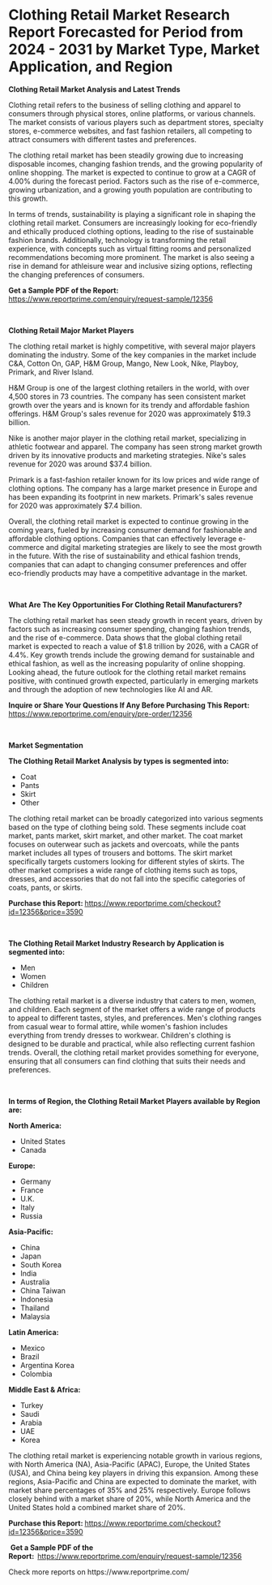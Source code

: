 <p><h1>Clothing Retail Market Research Report Forecasted for Period from 2024 -  2031 by Market Type, Market Application, and Region</h1></p><p><strong>Clothing Retail Market Analysis and Latest Trends</strong></p>
<p><p>Clothing retail refers to the business of selling clothing and apparel to consumers through physical stores, online platforms, or various channels. The market consists of various players such as department stores, specialty stores, e-commerce websites, and fast fashion retailers, all competing to attract consumers with different tastes and preferences.</p><p>The clothing retail market has been steadily growing due to increasing disposable incomes, changing fashion trends, and the growing popularity of online shopping. The market is expected to continue to grow at a CAGR of 4.00% during the forecast period. Factors such as the rise of e-commerce, growing urbanization, and a growing youth population are contributing to this growth.</p><p>In terms of trends, sustainability is playing a significant role in shaping the clothing retail market. Consumers are increasingly looking for eco-friendly and ethically produced clothing options, leading to the rise of sustainable fashion brands. Additionally, technology is transforming the retail experience, with concepts such as virtual fitting rooms and personalized recommendations becoming more prominent. The market is also seeing a rise in demand for athleisure wear and inclusive sizing options, reflecting the changing preferences of consumers.</p></p>
<p><strong>Get a Sample PDF of the Report:&nbsp;</strong> <a href="https://www.reportprime.com/enquiry/request-sample/12356">https://www.reportprime.com/enquiry/request-sample/12356</a></p>
<p>&nbsp;</p>
<p><strong>Clothing Retail Major Market Players</strong></p>
<p><p>The clothing retail market is highly competitive, with several major players dominating the industry. Some of the key companies in the market include C&A, Cotton On, GAP, H&M Group, Mango, New Look, Nike, Playboy, Primark, and River Island.</p><p>H&M Group is one of the largest clothing retailers in the world, with over 4,500 stores in 73 countries. The company has seen consistent market growth over the years and is known for its trendy and affordable fashion offerings. H&M Group's sales revenue for 2020 was approximately $19.3 billion.</p><p>Nike is another major player in the clothing retail market, specializing in athletic footwear and apparel. The company has seen strong market growth driven by its innovative products and marketing strategies. Nike's sales revenue for 2020 was around $37.4 billion.</p><p>Primark is a fast-fashion retailer known for its low prices and wide range of clothing options. The company has a large market presence in Europe and has been expanding its footprint in new markets. Primark's sales revenue for 2020 was approximately $7.4 billion.</p><p>Overall, the clothing retail market is expected to continue growing in the coming years, fueled by increasing consumer demand for fashionable and affordable clothing options. Companies that can effectively leverage e-commerce and digital marketing strategies are likely to see the most growth in the future. With the rise of sustainability and ethical fashion trends, companies that can adapt to changing consumer preferences and offer eco-friendly products may have a competitive advantage in the market.</p></p>
<p>&nbsp;</p>
<p><strong>What Are The Key Opportunities For Clothing Retail Manufacturers?</strong></p>
<p><p>The clothing retail market has seen steady growth in recent years, driven by factors such as increasing consumer spending, changing fashion trends, and the rise of e-commerce. Data shows that the global clothing retail market is expected to reach a value of $1.8 trillion by 2026, with a CAGR of 4.4%. Key growth trends include the growing demand for sustainable and ethical fashion, as well as the increasing popularity of online shopping. Looking ahead, the future outlook for the clothing retail market remains positive, with continued growth expected, particularly in emerging markets and through the adoption of new technologies like AI and AR.</p></p>
<p><strong>Inquire or Share Your Questions If Any Before Purchasing This Report:</strong> <a href="https://www.reportprime.com/enquiry/pre-order/12356">https://www.reportprime.com/enquiry/pre-order/12356</a></p>
<p>&nbsp;</p>
<p><strong>Market Segmentation</strong></p>
<p><strong>The Clothing Retail Market Analysis by types is segmented into:</strong></p>
<p><ul><li>Coat</li><li>Pants</li><li>Skirt</li><li>Other</li></ul></p>
<p><p>The clothing retail market can be broadly categorized into various segments based on the type of clothing being sold. These segments include coat market, pants market, skirt market, and other market. The coat market focuses on outerwear such as jackets and overcoats, while the pants market includes all types of trousers and bottoms. The skirt market specifically targets customers looking for different styles of skirts. The other market comprises a wide range of clothing items such as tops, dresses, and accessories that do not fall into the specific categories of coats, pants, or skirts.</p></p>
<p><strong>Purchase this Report:&nbsp;</strong><a href="https://www.reportprime.com/checkout?id=12356&price=3590">https://www.reportprime.com/checkout?id=12356&price=3590</a></p>
<p>&nbsp;</p>
<p><strong>The Clothing Retail Market Industry Research by Application is segmented into:</strong></p>
<p><ul><li>Men</li><li>Women</li><li>Children</li></ul></p>
<p><p>The clothing retail market is a diverse industry that caters to men, women, and children. Each segment of the market offers a wide range of products to appeal to different tastes, styles, and preferences. Men's clothing ranges from casual wear to formal attire, while women's fashion includes everything from trendy dresses to workwear. Children's clothing is designed to be durable and practical, while also reflecting current fashion trends. Overall, the clothing retail market provides something for everyone, ensuring that all consumers can find clothing that suits their needs and preferences.</p></p>
<p>&nbsp;</p>
<p><strong>In terms of Region, the Clothing Retail Market Players available by Region are:</strong></p>
<p>
    <p> <strong> North America: </strong>
        <ul>
            <li>United States</li>
            <li>Canada</li>
        </ul>
        </p> 
    <p> <strong> Europe: </strong>
        <ul>
            <li>Germany</li>
            <li>France</li>
            <li>U.K.</li>
            <li>Italy</li>
            <li>Russia</li>
        </ul>
        </p> 
    <p> <strong> Asia-Pacific: </strong>
        <ul>
            <li>China</li>
            <li>Japan</li>
            <li>South Korea</li>
            <li>India</li>
            <li>Australia</li>
            <li>China Taiwan</li>
            <li>Indonesia</li>
            <li>Thailand</li>
            <li>Malaysia</li>
        </ul>
        </p> 
    <p> <strong> Latin America: </strong>
        <ul>
            <li>Mexico</li>
            <li>Brazil</li>
            <li>Argentina Korea</li>
            <li>Colombia</li>
        </ul>
        </p> 
    <p> <strong> Middle East & Africa: </strong>
        <ul>
            <li>Turkey</li>
            <li>Saudi</li>
            <li>Arabia</li>
            <li>UAE</li>
            <li>Korea</li>
        </ul>
    </p>
    </p>
<p><p>The clothing retail market is experiencing notable growth in various regions, with North America (NA), Asia-Pacific (APAC), Europe, the United States (USA), and China being key players in driving this expansion. Among these regions, Asia-Pacific and China are expected to dominate the market, with market share percentages of 35% and 25% respectively. Europe follows closely behind with a market share of 20%, while North America and the United States hold a combined market share of 20%.</p></p>
<p><strong>Purchase this Report: </strong><a href="https://www.reportprime.com/checkout?id=12356&price=3590">https://www.reportprime.com/checkout?id=12356&price=3590</a></p>
<p>&nbsp;<strong>Get a Sample PDF of the Report:&nbsp;&nbsp;</strong><a href="https://www.reportprime.com/enquiry/request-sample/12356">https://www.reportprime.com/enquiry/request-sample/12356</a></p>
<p><strong></strong></p>
<p>Check more reports on https://www.reportprime.com/</p>